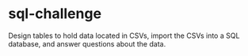# sql-challenge
Design tables to hold data located in CSVs, import the CSVs into a SQL database, and answer questions about the data.
